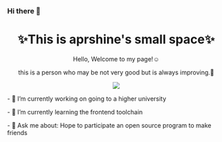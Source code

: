 <!--
**AprShine/AprShine** is a ✨ _special_ ✨ repository because its `README.md` (this file) appears on your GitHub profile.

Here are some ideas to get you started:

- 🔭 I’m currently working on ...
- 🌱 I’m currently learning ...
- 👯 I’m looking to collaborate on ...
- 🤔 I’m looking for help with ...
- 💬 Ask me about ...
- 📫 How to reach me: ...
- 😄 Pronouns: ...
- ⚡ Fun fact: ...
-->
### Hi there 👋
<h1 align="center">✨This is aprshine's small space✨</h1>
<div align="center">
    <p>Hello, Welcome to my page!☺️</p>
    <p>this is a person who may be not very good but is always improving.🌱</p>
    <img src="https://github-readme-stats.vercel.app/api?username=AprShine">
</div>
<p>- 🔭 I’m currently working on going to a higher university</p>
<p>- 🌱 I’m currently learning the frontend toolchain</p>
<p>- 💬 Ask me about: Hope to participate an open source program to make friends</p>
